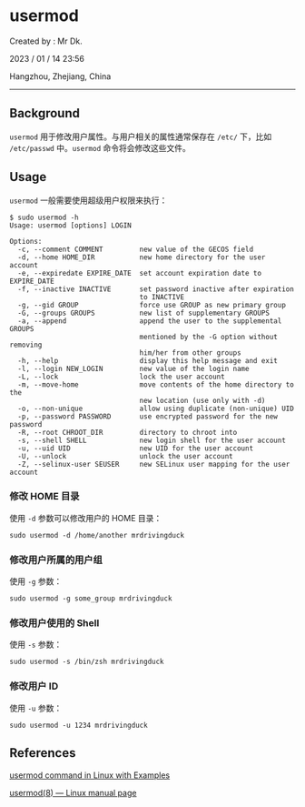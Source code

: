 # usermod

Created by : Mr Dk.

2023 / 01 / 14 23:56

Hangzhou, Zhejiang, China

---

## Background

`usermod` 用于修改用户属性。与用户相关的属性通常保存在 `/etc/` 下，比如 `/etc/passwd` 中。`usermod` 命令将会修改这些文件。

## Usage

`usermod` 一般需要使用超级用户权限来执行：

```shell
$ sudo usermod -h
Usage: usermod [options] LOGIN

Options:
  -c, --comment COMMENT         new value of the GECOS field
  -d, --home HOME_DIR           new home directory for the user account
  -e, --expiredate EXPIRE_DATE  set account expiration date to EXPIRE_DATE
  -f, --inactive INACTIVE       set password inactive after expiration
                                to INACTIVE
  -g, --gid GROUP               force use GROUP as new primary group
  -G, --groups GROUPS           new list of supplementary GROUPS
  -a, --append                  append the user to the supplemental GROUPS
                                mentioned by the -G option without removing
                                him/her from other groups
  -h, --help                    display this help message and exit
  -l, --login NEW_LOGIN         new value of the login name
  -L, --lock                    lock the user account
  -m, --move-home               move contents of the home directory to the
                                new location (use only with -d)
  -o, --non-unique              allow using duplicate (non-unique) UID
  -p, --password PASSWORD       use encrypted password for the new password
  -R, --root CHROOT_DIR         directory to chroot into
  -s, --shell SHELL             new login shell for the user account
  -u, --uid UID                 new UID for the user account
  -U, --unlock                  unlock the user account
  -Z, --selinux-user SEUSER     new SELinux user mapping for the user account
```

### 修改 HOME 目录

使用 `-d` 参数可以修改用户的 HOME 目录：

```shell
sudo usermod -d /home/another mrdrivingduck
```

### 修改用户所属的用户组

使用 `-g` 参数：

```shell
sudo usermod -g some_group mrdrivingduck
```

### 修改用户使用的 Shell

使用 `-s` 参数：

```shell
sudo usermod -s /bin/zsh mrdrivingduck
```

### 修改用户 ID

使用 `-u` 参数：

```shell
sudo usermod -u 1234 mrdrivingduck
```

## References

[usermod command in Linux with Examples](https://www.geeksforgeeks.org/usermod-command-in-linux-with-examples/)

[usermod(8) — Linux manual page](https://man7.org/linux/man-pages/man8/usermod.8.html)

